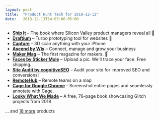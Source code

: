 ```yaml
---
layout: post
title:  "Product Hunt Tech for 2018-12-12"
date:   2018-12-13T14:05:06-05:00
---
```


* **[Ship It](https://www.producthunt.com/posts/ship-it-2?utm_campaign=producthunt-api&utm_medium=api&utm_source=Application%3A+Daily+Digest+RSS+%28ID%3A+3202%29)** – The book where Silicon Valley product managers reveal all 🙊
* **[Draftium](https://www.producthunt.com/posts/draftium?utm_campaign=producthunt-api&utm_medium=api&utm_source=Application%3A+Daily+Digest+RSS+%28ID%3A+3202%29)** – Turbo prototyping tool for websites 🚀
* **[Capture](https://www.producthunt.com/posts/capture-7?utm_campaign=producthunt-api&utm_medium=api&utm_source=Application%3A+Daily+Digest+RSS+%28ID%3A+3202%29)** – 3D scan anything with your iPhone
* **[Ascend by Wix](https://www.producthunt.com/posts/ascend-by-wix?utm_campaign=producthunt-api&utm_medium=api&utm_source=Application%3A+Daily+Digest+RSS+%28ID%3A+3202%29)** – Connect, manage and grow your business
* **[Maker Mag](https://www.producthunt.com/posts/maker-mag?utm_campaign=producthunt-api&utm_medium=api&utm_source=Application%3A+Daily+Digest+RSS+%28ID%3A+3202%29)** – The first magazine for makers. 🚀
* **[Faces by Sticker Mule](https://www.producthunt.com/posts/faces-by-sticker-mule?utm_campaign=producthunt-api&utm_medium=api&utm_source=Application%3A+Daily+Digest+RSS+%28ID%3A+3202%29)** – Upload a pic. We'll trace your face. Free shipping.
* **[Site Audit by cognitiveSEO](https://www.producthunt.com/posts/site-audit-by-cognitiveseo?utm_campaign=producthunt-api&utm_medium=api&utm_source=Application%3A+Daily+Digest+RSS+%28ID%3A+3202%29)** – Audit your site for improved SEO and conversions!
* **[RemoteHub](https://www.producthunt.com/posts/remotehub?utm_campaign=producthunt-api&utm_medium=api&utm_source=Application%3A+Daily+Digest+RSS+%28ID%3A+3202%29)** – Remote teams on a map
* **[Cage for Google Chrome](https://www.producthunt.com/posts/cage-for-google-chrome?utm_campaign=producthunt-api&utm_medium=api&utm_source=Application%3A+Daily+Digest+RSS+%28ID%3A+3202%29)** – Screenshot entire pages and seamlessly annotate with Cage.
* **[Looky What We Made](https://www.producthunt.com/posts/looky-what-we-made?utm_campaign=producthunt-api&utm_medium=api&utm_source=Application%3A+Daily+Digest+RSS+%28ID%3A+3202%29)** – A free, 76-page book showcasing Glitch projects from 2018

… and [18 more](https://www.producthunt.com/tech) products